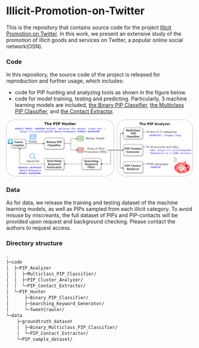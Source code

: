 # Illicit-Promotion-on-Twitter

This is the repository that contains source code for the project [Illicit Promotion on Twitter](https://illicit-promotion.netlify.app/). In this work, we present an extensive study of the promotion of illicit goods and services on Twitter, a popular online social network(OSN). 

### Code

In this repository, the source code of the project is released for reproduction and further usage, which includes:

- code for PIP hunting and analyzing tools as shown in the figure below.
- code for model training, testing and predicting. Particularly, 3 machine learning models are included, [the Binary PIP Classifier](./code/PIP_Hunter/Binary_PIP_Classifier/), [the Multiclass PIP Classifier](./code/PIP_Analyzer/Multiclass_PIP_Classifier/), and [the Contact Extractor](./code/PIP_Analyzer/PIP_Contact_Extractor/). 


![methodology_overview](./code/methodology_overview.png)  

### Data
As for data, we release the training and testing dataset of the machine learning models, as well as PIPs sampled from each illicit category. To avoid misuse by miscreants, the full dataset of PIPs and PIP-contacts will be provided upon request and background checking. Please contact the authors to request access.

### Directory structure
```
.
├─code
│  ├─PIP_Analyzer
│  │  ├─Multiclass_PIP_Classifier/
│  │  ├─PIP_Cluster_Analyzer/
│  │  └─PIP_Contact_Extractor/
│  └─PIP_Hunter
│      ├─Binary_PIP_Classifier/
│      ├─Searching_Keyword_Generator/
│      └─TweetCrawler/
└─data
    ├─groundtruth_dataset
    │  ├─Binary_Multiclass_PIP_Classifier/
    │  └─PIP_Contact_Extractor/
    └─PIP_sample_dataset/
```

